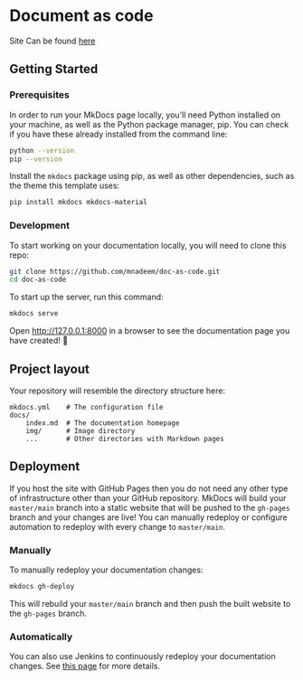 # Document as code

Site Can be found [here](https://mnadeem.github.io/doc-as-code)


## Getting Started

### Prerequisites
In order to run your MkDocs page locally, you'll need Python installed on your machine, as well as the Python package manager, pip. You can check if you have these already installed from the command line:

```zsh
python --version
pip --version
```

Install the `mkdocs` package using pip, as well as other dependencies, such as the theme this template uses:

```zsh
pip install mkdocs mkdocs-material
```

### Development
To start working on your documentation locally, you will need to clone this repo:

```zsh
git clone https://github.com/mnadeem/doc-as-code.git
cd doc-as-code
```

To start up the server, run this command:

```zsh
mkdocs serve
```

Open http://127.0.0.1:8000 in a browser to see the documentation page you have created! 🎉 

## Project layout
Your repository will resemble the directory structure here: 

    mkdocs.yml    # The configuration file
    docs/
        index.md  # The documentation homepage
        img/      # Image directory
        ...       # Other directories with Markdown pages

## Deployment
If you host the site with GitHub Pages then you do not need any other type of infrastructure other than your GitHub repository. MkDocs will build your `master/main` branch into a static website that will be pushed to the `gh-pages` branch and your changes are live! You can manually redeploy or configure automation to redeploy with every change to `master/main`. 

### Manually
To manually redeploy your documentation changes:

```zsh
mkdocs gh-deploy
```

This will rebuild your `master/main` branch and then push the built website to the `gh-pages` branch.

### Automatically
You can also use Jenkins to continuously redeploy your documentation changes. See [this page](docs/getting-started/deploying.md) for more details.